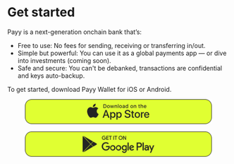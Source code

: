 # Get started

Payy is a next-generation onchain bank that’s:

* Free to use: No fees for sending, receiving or transferring in/out.
* Simple but powerful: You can use it as a global payments app — or dive into investments (coming soon).
* Safe and secure: You can't be debanked, transactions are confidential and keys auto-backup.

To get started, download Payy Wallet for iOS or Android.

<div align="left"><figure><img src="../.gitbook/assets/app-store-neutral 1 (1).svg" alt=""><figcaption></figcaption></figure></div>

<div align="left"><figure><img src="../.gitbook/assets/google-play-neutral 1.svg" alt=""><figcaption></figcaption></figure></div>
